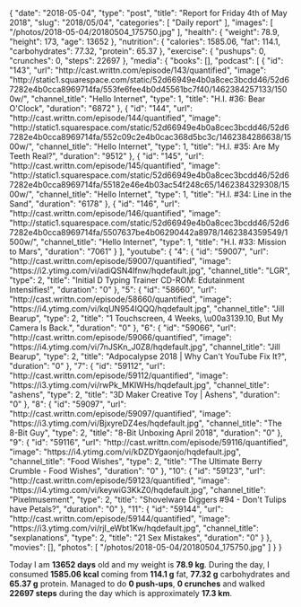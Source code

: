 {
    "date": "2018-05-04",
    "type": "post",
    "title": "Report for Friday 4th of May 2018",
    "slug": "2018\/05\/04",
    "categories": [
        "Daily report"
    ],
    "images": [
        "\/photos\/2018-05-04\/20180504_175750.jpg"
    ],
    "health": {
        "weight": 78.9,
        "height": 173,
        "age": 13652
    },
    "nutrition": {
        "calories": 1585.06,
        "fat": 114.1,
        "carbohydrates": 77.32,
        "protein": 65.37
    },
    "exercise": {
        "pushups": 0,
        "crunches": 0,
        "steps": 22697
    },
    "media": {
        "books": [],
        "podcast": [
            {
                "id": "143",
                "url": "http:\/\/cast.writtn.com\/episode\/143\/quantified",
                "image": "http:\/\/static1.squarespace.com\/static\/52d66949e4b0a8cec3bcdd46\/52d67282e4b0cca8969714fa\/553fe6fee4b0d45561bc7f40\/1462384257133\/1500w\/",
                "channel_title": "Hello Internet",
                "type": 1,
                "title": "H.I. #36: Bear O'Clock",
                "duration": "6872"
            },
            {
                "id": "144",
                "url": "http:\/\/cast.writtn.com\/episode\/144\/quantified",
                "image": "http:\/\/static1.squarespace.com\/static\/52d66949e4b0a8cec3bcdd46\/52d67282e4b0cca8969714fa\/552c09c2e4b0cac368d5bc3c\/1462384286638\/1500w\/",
                "channel_title": "Hello Internet",
                "type": 1,
                "title": "H.I. #35: Are My Teeth Real?",
                "duration": "9512"
            },
            {
                "id": "145",
                "url": "http:\/\/cast.writtn.com\/episode\/145\/quantified",
                "image": "http:\/\/static1.squarespace.com\/static\/52d66949e4b0a8cec3bcdd46\/52d67282e4b0cca8969714fa\/55182e46e4b03ac54f248c65\/1462384329308\/1500w\/",
                "channel_title": "Hello Internet",
                "type": 1,
                "title": "H.I. #34: Line in the Sand",
                "duration": "6178"
            },
            {
                "id": "146",
                "url": "http:\/\/cast.writtn.com\/episode\/146\/quantified",
                "image": "http:\/\/static1.squarespace.com\/static\/52d66949e4b0a8cec3bcdd46\/52d67282e4b0cca8969714fa\/5507637be4b06290442a8978\/1462384359549\/1500w\/",
                "channel_title": "Hello Internet",
                "type": 1,
                "title": "H.I. #33: Mission to Mars",
                "duration": "7061"
            }
        ],
        "youtube": {
            "4": {
                "id": "59007",
                "url": "http:\/\/cast.writtn.com\/episode\/59007\/quantified",
                "image": "https:\/\/i2.ytimg.com\/vi\/adiQSN4Ifnw\/hqdefault.jpg",
                "channel_title": "LGR",
                "type": 2,
                "title": "Initial D Typing Trainer CD-ROM: Edutainment Intensifies!",
                "duration": "0"
            },
            "5": {
                "id": "58660",
                "url": "http:\/\/cast.writtn.com\/episode\/58660\/quantified",
                "image": "https:\/\/i4.ytimg.com\/vi\/kqUN954IQQQ\/hqdefault.jpg",
                "channel_title": "Jill Bearup",
                "type": 2,
                "title": "1 Touchscreen, 4 Weeks, \u00a3139.10, But My Camera Is Back.",
                "duration": "0"
            },
            "6": {
                "id": "59066",
                "url": "http:\/\/cast.writtn.com\/episode\/59066\/quantified",
                "image": "https:\/\/i4.ytimg.com\/vi\/7nJSKn_J0Z8\/hqdefault.jpg",
                "channel_title": "Jill Bearup",
                "type": 2,
                "title": "Adpocalypse 2018 | Why Can't YouTube Fix It?",
                "duration": "0"
            },
            "7": {
                "id": "59112",
                "url": "http:\/\/cast.writtn.com\/episode\/59112\/quantified",
                "image": "https:\/\/i3.ytimg.com\/vi\/rwPk_MKIWHs\/hqdefault.jpg",
                "channel_title": "ashens",
                "type": 2,
                "title": "3D Maker Creative Toy | Ashens",
                "duration": "0"
            },
            "8": {
                "id": "59097",
                "url": "http:\/\/cast.writtn.com\/episode\/59097\/quantified",
                "image": "https:\/\/i3.ytimg.com\/vi\/BjxyreDZ4es\/hqdefault.jpg",
                "channel_title": "The 8-Bit Guy",
                "type": 2,
                "title": "8-Bit Unboxing April 2018",
                "duration": "0"
            },
            "9": {
                "id": "59116",
                "url": "http:\/\/cast.writtn.com\/episode\/59116\/quantified",
                "image": "https:\/\/i4.ytimg.com\/vi\/kDZDYgaonjo\/hqdefault.jpg",
                "channel_title": "Food Wishes",
                "type": 2,
                "title": "The Ultimate Berry Crumble - Food Wishes",
                "duration": "0"
            },
            "10": {
                "id": "59123",
                "url": "http:\/\/cast.writtn.com\/episode\/59123\/quantified",
                "image": "https:\/\/i4.ytimg.com\/vi\/keywiG3KkZ0\/hqdefault.jpg",
                "channel_title": "Pixelmusement",
                "type": 2,
                "title": "Shovelware Diggers #94 - Don't Tulips have Petals?",
                "duration": "0"
            },
            "11": {
                "id": "59144",
                "url": "http:\/\/cast.writtn.com\/episode\/59144\/quantified",
                "image": "https:\/\/i3.ytimg.com\/vi\/rjI_eWbt1Kw\/hqdefault.jpg",
                "channel_title": "sexplanations",
                "type": 2,
                "title": "21 Sex Mistakes",
                "duration": "0"
            }
        },
        "movies": [],
        "photos": [
            "\/photos\/2018-05-04\/20180504_175750.jpg"
        ]
    }
}

Today I am <strong>13652 days</strong> old and my weight is <strong>78.9 kg</strong>. During the day, I consumed <strong>1585.06 kcal</strong> coming from <strong>114.1 g</strong> fat, <strong>77.32 g</strong> carbohydrates and <strong>65.37 g</strong> protein. Managed to do <strong>0 push-ups</strong>, <strong>0 crunches</strong> and walked <strong>22697 steps</strong> during the day which is approximately <strong>17.3 km</strong>.